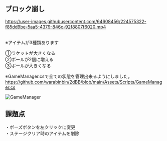 ## ブロック崩し


https://user-images.githubusercontent.com/64608456/224575322-f85dd9be-5aa5-4379-846c-92f8807f6020.mp4


</BR>
※アイテムが3種類あります</BR>


①ラケットが大きくなる</BR>
②ボールが2個に増える</BR>
③ボールが大きくなる</BR>

※GameManager.csで全ての状態を管理出来るようにしました。</BR>
https://github.com/warabinbin/2dBB/blob/main/Assets/Scripts/GameManager.cs

![GameManager](https://user-images.githubusercontent.com/64608456/224575249-3728df0d-6858-4fe5-a485-c6d1f23e25cf.JPG)

## 課題点
・ポーズボタンを左クリックに変更</Br>
・ステージクリア時のアイテムを削除</Br>
